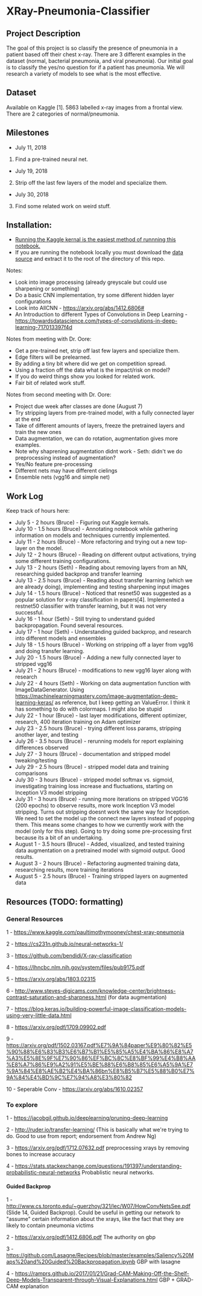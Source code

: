 # XRay-Pneumonia-Classifier

## Project Description
The goal of this project is so classify the presence of pneumonia in a patient based off their chest x-ray. There are 3 different examples in the dataset (normal, bacterial pneumonia, and viral pneumonia). Our initial goal is to classify the yes/no question for if a patient has pneumonia. We will research a variety of models to see what is the most effective.

## Dataset
Available on Kaggle [1]. 5863 labelled x-ray images from a frontal view. There are 2 categories of normal/pneumonia.

## Milestones
* July 11, 2018
1. Find a pre-trained neural net.
* July 19, 2018
2. Strip off the last few layers of the model and specialize them.
* July 30, 2018
3. Find some related work on weird stuff. 

## Installation:
* [Running the Kaggle kernal is the easiest method of runnning this notebook.](https://www.kaggle.com/brucemacd/detecting-pneumonia-in-x-ray-images)
* If you are running the notebook locally you must download the [data source](https://www.kaggle.com/paultimothymooney/chest-xray-pneumonia) and extract it to the root of the directory of this repo.
 

Notes:
* Look into image processing (already greyscale but could use sharpening or something)
* Do a basic CNN implementation, try some different hidden layer configurations
* Look into AllCNN - https://arxiv.org/abs/1412.6806#
* An Introduction to different Types of Convolutions in Deep Learning - https://towardsdatascience.com/types-of-convolutions-in-deep-learning-717013397f4d

Notes from meeting with Dr. Oore:
* Get a pre-trained net, strip off last few layers and specialize them.
* Edge filters will be prelearned. 
* By adding a tiny bit where did we get on competition spread.
* Using a fraction off the data what is the impact/risk on model?
* If you do weird things show you looked for related work.
* Fair bit of related work stuff.

Notes from second meeting with Dr. Oore:
* Project due week after classes are done (August 7)
* Try stripping layers from pre-trained model, with a fully connected layer at the end
* Take of different amounts of layers, freeze the pretrained layers and train the new ones
* Data augmentation, we can do rotation, augmentation gives more examples.
* Note why shaprening augmentation didnt work - Seth: didn't we do preprocessing instead of augmentation?
* Yes/No feature pre-processing
* Different nets may have different cielings
* Ensemble nets (vgg16 and simple net)

## Work Log
Keep track of hours here:

* July 5 - 2 hours (Bruce) - Figuring out Kaggle kernals. 
* July 10 - 1.5 hours (Bruce) - Annotating notebook while gathering information on models and techniques currently implemented.
* July 11 - 2 hours (Bruce) - More refactoring and trying out a new top-layer on the model.
* July 12 - 2 hours (Bruce) - Reading on different output activations, trying some different training configurations.
* July 13 - 2 hours (Seth) - Reading about removing layers from an NN, researching guided backprop and transfer learning
* July 13 - 2.5 hours (Bruce) - Reading about transfer learning (which we are already doing), implementing and testing sharpening input images
* July 14 - 1.5 hours (Bruce) - Noticed that resnet50 was suggested as a popular solution for x-ray classification in papers[4]. Implemented a restnet50 classifier with transfer learning, but it was not very successful.
* July 16 - 1 hour (Seth) - Still trying to understand guided backpropagation. Found several resources.
* July 17 - 1 hour (Seth) - Understanding guided backprop, and research into different models and ensembles
* July 18 - 1.5 hours (Bruce) - Working on stripping off a layer from vgg16 and doing transfer learning.
* July 20 - 1.5 hours (Bruce) - Adding a new fully connected layer to stripped vgg16
* July 21 - 2 hours (Bruce) - modifications to new vgg16 layer along with research
* July 22 - 4 hours (Seth) - Working on data augmentation function with ImageDataGenerator. Using https://machinelearningmastery.com/image-augmentation-deep-learning-keras/ as reference, but I keep getting an ValueError. I think it has something to do with colormaps. I might also be stupid
* July 22 - 1 hour (Bruce) - last layer modifications, different optimizer, research, 400 iteration training on Adam optimizer
* July 23 - 2.5 hours (Bruce) - trying different loss params, stripping another layer, and testing
* July 26 - 3.5 hours (Bruce) - rerunning models for report explaining differences observed
* July 27 - 3 hours (Bruce) - documentation and stripped model tweaking/testing
* July 29 - 2.5 hours (Bruce) - stripped model data and training comparisons
* July 30 - 3 hours (Bruce) - stripped model softmax vs. sigmoid, investigating training loss increase and fluctuations, starting on Inception V3 model stripping
* July 31 - 3 hours (Bruce) - running more iterations on stripped VGG16 (200 epochs) to observe results, more work Inception V3 model stripping. Turns out stripping doesnt work the same way for Inception. We need to set the model up the connect new layers instead of popping them. This means some changes to how we currently work with the model (only for this step). Going to try doing some pre-processing first because its a bit of an undertaking.
* August 1 - 3.5 hours (Bruce) - Added, visualized, and tested training data augmentation on a pretrained model with sigmoid output. Good results.
* August 3 - 2 hours (Bruce) - Refactoring augmented training data, researching results, more training iterations
* August 5 - 2.5 hours (Bruce) - Training stripped layers on augmented data

## Resources (TODO: formatting)
### General Resources
1 - https://www.kaggle.com/paultimothymooney/chest-xray-pneumonia

2 - https://cs231n.github.io/neural-networks-1/

3 - https://github.com/bendidi/X-ray-classification

4 - https://lhncbc.nlm.nih.gov/system/files/pub9175.pdf

5 - https://arxiv.org/abs/1803.02315

6 - http://www.steves-digicams.com/knowledge-center/brightness-contrast-saturation-and-sharpness.html (for data augmentation)

7 - https://blog.keras.io/building-powerful-image-classification-models-using-very-little-data.html

8 - https://arxiv.org/pdf/1709.09902.pdf

9 - https://arxiv.org/pdf/1502.03167.pdf%E7%9A%84paper%E9%80%82%E5%90%88%E6%83%B3%E6%B7%B1%E5%85%A5%E4%BA%86%E8%A7%A3%E5%8E%9F%E7%90%86%EF%BC%8C%E8%BF%99%E4%B8%AA%E8%A7%86%E9%A2%91%E5%BE%88%E6%B8%85%E6%A5%9A%E7%9A%84%E8%AE%B2%E4%BA%86bn%E8%B5%B7%E5%88%B0%E7%9A%84%E4%BD%9C%E7%94%A8%E3%80%82

10 - Seperable Conv - https://arxiv.org/abs/1610.02357

### To explore
1 - https://jacobgil.github.io/deeplearning/pruning-deep-learning

2 - http://ruder.io/transfer-learning/  (This is basically what we're trying to do. Good to use from report; endorsement from Andrew Ng)

3 - https://arxiv.org/pdf/1712.07632.pdf preprocessing xrays by removing bones to increase accuracy

4 - https://stats.stackexchange.com/questions/191397/understanding-probabilistic-neural-networks Probablistic neural networks. 

#### Guided Backprop
1 - http://www.cs.toronto.edu/~guerzhoy/321/lec/W07/HowConvNetsSee.pdf (Slide 14, Guided Backprop). Could be useful in getting our network to "assume" certain information about the xrays, like the fact that they are likely to contain pneumonia victims

2 - https://arxiv.org/pdf/1412.6806.pdf The authority on gbp

3 - https://github.com/Lasagne/Recipes/blob/master/examples/Saliency%20Maps%20and%20Guided%20Backpropagation.ipynb GBP with lasagne

4 - https://ramprs.github.io/2017/01/21/Grad-CAM-Making-Off-the-Shelf-Deep-Models-Transparent-through-Visual-Explanations.html   GBP + GRAD-CAM explanation
